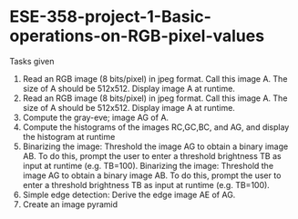 # ESE-358-project-1-Basic-operations-on-RGB-pixel-values
Tasks given
1.	Read an RGB image (8 bits/pixel) in jpeg format. Call this image A. The size of A should be 512x512. Display image A at runtime.
2.  Read an RGB image (8 bits/pixel) in jpeg format. Call this image A. The size of A should be 512x512. Display image A at runtime.
3.  Compute the gray-eve; image AG of A.
4.  Compute the histograms of the images RC,GC,BC, and AG, and display the histogram at runtime
5.  Binarizing the image: Threshold the image AG to obtain a binary image AB. To do this, prompt the user to enter a threshold brightness TB as input at runtime (e.g. TB=100). Binarizing the image: Threshold the image AG to obtain a binary image AB. To do this, prompt the user to enter a threshold brightness TB as input at runtime (e.g. TB=100).
6.  Simple edge detection: Derive the edge image AE of AG.
7.  Create an image pyramid
